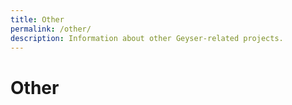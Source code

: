 ```yaml
---
title: Other
permalink: /other/
description: Information about other Geyser-related projects.
---
```


# Other